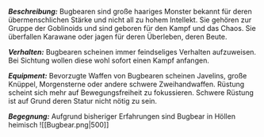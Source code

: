 ***Beschreibung:***
Bugbearen sind große haariges Monster bekannt für deren übermenschlichen Stärke und nicht all zu hohem Intellekt. Sie gehören zur Gruppe der Goblinoids und sind geboren für den Kampf und das Chaos. Sie überfallen Karawane oder jagen für deren Überleben, deren Beute.

***Verhalten:***
Bugbearen scheinen immer feindseliges Verhalten aufzuweisen. Bei Sichtung wollen diese wohl sofort einen Kampf anfangen.

***Equipment:***
Bevorzugte Waffen von Bugbearen scheinen Javelins, große Knüppel, Morgensterne oder andere schwere Zweihandwaffen.
Rüstung scheint sich mehr auf Bewegungsfreiheit zu fokussieren. Schwere Rüstung ist auf Grund deren Statur nicht nötig zu sein.

***Begegnung:***
Aufgrund bisheriger Erfahrungen sind Bugbear in Höllen heimisch
![[Bugbear.png|500]]